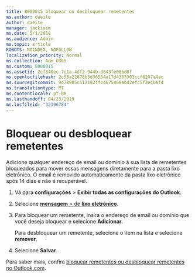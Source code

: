 ```yaml
---
title: 8000015 bloquear ou desbloquear remetentes
ms.author: daeite
author: daeite
manager: jackiesm
ms.date: 5/1/2018
ms.audience: Admin
ms.topic: article
ROBOTS: NOINDEX, NOFOLLOW
localization_priority: Normal
ms.collection: Adm_O365
ms.custom: 8000015
ms.assetid: 2ef840ec-7e1a-4df2-944b-d643fe08bd8f
ms.openlocfilehash: 2c58a22878b5d36554a17d4363303ccf6207a4ac
ms.sourcegitcommit: 9d78905c512192ffc4675468abd2efc5f2e4baf4
ms.translationtype: MT
ms.contentlocale: pt-BR
ms.lasthandoff: 04/23/2019
ms.locfileid: "32396784"
---
```

# <a name="block-or-unblock-senders"></a>Bloquear ou desbloquear remetentes

Adicione qualquer endereço de email ou domínio à sua lista de remetentes bloqueados para mover essas mensagens diretamente para a pasta lixo eletrônico. O email é removido automaticamente da pasta lixo eletrônico após 14 dias e não é recuperável.
  
1. Vá para **configurações** \> **Exibir todas as configurações do Outlook**. 
    
2. Selecione [ **mensagem** \> de **lixo eletrônico**](https://outlook.live.com/mail/options/mail/junkEmail). 
    
3. Para bloquear um remetente, insira o endereço de email ou domínio que você deseja bloquear e selecione **Adicionar**. 
    
    Para desbloquear um remetente, selecione o item na lista e selecione **remover**.
    
4. Selecione **Salvar**. 
    
Para saber mais, confira [bloquear remetentes ou desbloquear remetentes no Outlook.com](https://go.microsoft.com/fwlink/p/?linkid=873133).
  

